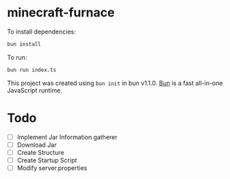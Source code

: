 # minecraft-furnace

To install dependencies:

```bash
bun install
```

To run:

```bash
bun run index.ts
```

This project was created using `bun init` in bun v1.1.0. [Bun](https://bun.sh) is a fast all-in-one JavaScript runtime.

# Todo
- [ ] Implement Jar Information gatherer
- [ ] Download Jar
- [ ] Create Structure
- [ ] Create Startup Script
- [ ] Modify server.properties